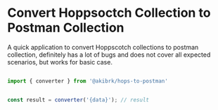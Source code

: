 # Convert Hoppsoctch Collection to Postman Collection

A quick application to convert Hoppscotch collections to postman collection, definitely has a lot
of bugs and does not cover all expected scenarios, but works for basic case.


```ts

import { converter } from '@akibrk/hops-to-postman'


const result = converter('{data}'); // result


```